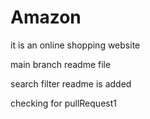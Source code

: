 # Amazon
it is an online shopping website


main branch readme file

search filter readme is added

checking for pullRequest1

